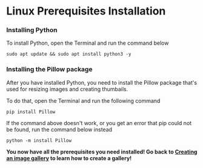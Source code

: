# Linux Prerequisites Installation

### Installing Python

To install Python, open the Terminal and run the command below

```Shell
sudo apt update && sudo apt install python3 -y
```

### Installing the Pillow package

After you have installed Python, you need to install the Pillow package that's used for resizing images and creating thumbails.

To do that, open the Terminal and run the following command

```Shell
pip install Pillow
```

<note>If the command above doesn't work, or you get an error that pip could not be found, run the command below instead</note>

```Shell
python -m install Pillow
```

**You now have all the prerequisites you need installed! Go back to [Creating an image gallery](creating-an-image-gallery) to learn how to create a gallery!**